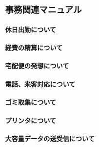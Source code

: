 # 事務関連マニュアル
## 休日出勤について
## 経費の精算について
## 宅配便の発想について
## 電話、来客対応について
## ゴミ取集について
## プリンタについて
## 大容量データの送受信について
